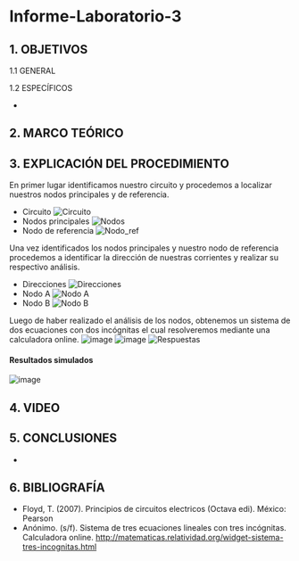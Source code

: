 # Informe-Laboratorio-3
## 1. OBJETIVOS

   1.1 GENERAL

 

   1.2 ESPECÍFICOS
   
*    

## 2. MARCO TEÓRICO



## 3. EXPLICACIÓN DEL PROCEDIMIENTO

En primer lugar identificamos nuestro circuito y procedemos a localizar nuestros nodos principales y de referencia.
* Circuito
![Circuito](https://user-images.githubusercontent.com/93681159/143967999-09a38dd4-c952-4f5f-9b72-416e717354ce.jpeg)
* Nodos principales
![Nodos](https://user-images.githubusercontent.com/93681159/143968008-051fd986-8f34-4872-89b0-67ef7e478290.jpg)
* Nodo de referencia
![Nodo_ref](https://user-images.githubusercontent.com/93681159/143967680-d28ee2a0-cc8d-4786-97a0-2ab62bf4852d.jpg)

Una vez identificados los nodos principales y nuestro nodo de referencia procedemos a identificar la dirección de nuestras corrientes y realizar su respectivo análisis.
* Direcciones
![Direcciones](https://user-images.githubusercontent.com/93681159/143970057-3ef0e2df-47ff-472e-a58d-30b68e61301d.jpeg)
* Nodo A
![Nodo A](https://user-images.githubusercontent.com/93681159/143970065-f176e92c-4687-4eab-9a77-0061a6f854f4.jpeg)
* Nodo B
![Nodo B](https://user-images.githubusercontent.com/93681159/143970620-06a40065-1960-4cea-afe7-67be7ae7125f.jpeg)

Luego de haber realizado el análisis de los nodos, obtenemos un sistema de dos ecuaciones con dos incógnitas el cual resolveremos mediante una calculadora online.
![image](https://user-images.githubusercontent.com/93681159/143970931-ed5c5e60-69fe-4414-8938-46785cb21bb8.png)
![image](https://user-images.githubusercontent.com/93681159/143970964-4904ed0d-1e41-4bf5-bc55-d6d640667e04.png)
![Respuestas](https://user-images.githubusercontent.com/93681159/143971447-fa33f8bf-2f7e-4e7c-8d64-2a4bc0ca2fbd.jpeg)
#### Resultados simulados
![image](https://user-images.githubusercontent.com/93681159/143973341-20610dca-dd65-491a-8022-284d75d401b6.png)

## 4. VIDEO



## 5. CONCLUSIONES
* 
## 6. BIBLIOGRAFÍA 
* Floyd, T. (2007). Principios de circuitos electricos (Octava edi). México: Pearson
* Anónimo. (s/f). Sistema de tres ecuaciones lineales con tres incógnitas. Calculadora online. http://matematicas.relatividad.org/widget-sistema-tres-incognitas.html
